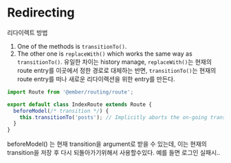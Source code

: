 

# Redirecting

리다이렉트 방법

1. One of the methods is `transitionTo()`.
2. The other one is `replaceWith()` which works the same way as `transitionTo()`. 유일한 차이는 history manage, `replaceWith()`는 현재의 route entry를 이곳에서 정한 경로로 대체하는 반면, `transitionTo()`는 현재의 route entry를 떠나 새로운 리다이렉션을 위한 entry를 만든다.


``` app/routes/index.js
import Route from '@ember/routing/route';

export default class IndexRoute extends Route {
  beforeModel(/* transition */) {
    this.transitionTo('posts'); // Implicitly aborts the on-going transition.
  }
}
```

beforeModel() 는 현재 transition을 argument로 받을 수 있는데, 이는 현재의 transition을 저장 후 다시 되돌아가기위해서 사용할수있다. 예를 들면 로그인 실패시..


